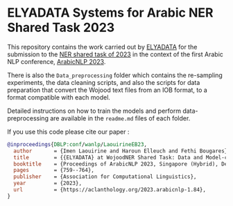 # ELYADATA Systems for Arabic NER Shared Task 2023

This repository contains the work carried out by [ELYADATA](https://www.elyadata.com/) for the submission to the [NER shared task of 2023](https://dlnlp.ai/st/wojood/) 
in the context of the first Arabic NLP conference, [ArabicNLP 2023](https://arabicnlp2023.sigarab.org/home).

There is also the `Data_preprocessing` folder which contains the re-sampling experiments, the data cleaning scripts,
and also the scripts for data preparation that convert the Wojood text files from an IOB format, to a format compatible 
with each model.

Detailed instructions on how to train the models and perform data-preprocessing are available in the `readme.md` files 
of each folder.

If you use this code please cite our paper :

```bibtex
@inproceedings{DBLP:conf/wanlp/LaouirineEB23,
  author       = {Imen Laouirine and Haroun Elleuch and Fethi Bougares},
  title        = {{ELYADATA} at WojoodNER Shared Task: Data and Model-centric Approaches for Arabic Flat and Nested {NER}},
  booktitle    = {Proceedings of ArabicNLP 2023, Singapore (Hybrid), December 7, 2023},
  pages        = {759--764},
  publisher    = {Association for Computational Linguistics},
  year         = {2023},
  url          = {https://aclanthology.org/2023.arabicnlp-1.84},
}
```
